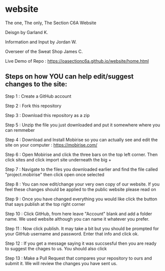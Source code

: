 # website
The one, The only, The Section C6A Website

Deisgn by Garland K.

Information and Input by Jordan W.

Overseer of the Sweat Shop James C.

Live Demo of Repo : https://oasectionc6a.github.io/website/home.html


Steps on how YOU can help edit/suggest changes to the site:
-----------------------------------------------------------

Step 1 : Create a GitHub account

Step 2 : Fork this repository

Step 3 : Download this repository as a zip

Step 5 : Unzip the file you just downloaded and put it somewhere where you can remmeber 

Step 4 : Download and Install Mobirise so you can actually see and edit the site on your computer : https://mobirise.com/

Step 6 : Open Mobirise and click the three bars on the top left corner. Then click sites and click import site underneath the big +

Step 7 : Navigate to the files you downloaded earlier and find the file called "project.mobirise" then click open once selected

Step 8 : You can now edit/change your very own copy of our website. If you feel these changes should be applied to the public website please read on

Step 9 : Once you have changed everything you would like click the button that says publish at the top right corner

Step 10 : Click GitHub, from here leave "Account" blank and add a folder name. We used website although you can name it whatever you prefer.

Step 11 : Now click publish. It may take a bit but you should be prompted for your GitHub username and password. Enter that info and click ok. 

Step 12 : If you get a message saying it was succsesful then you are ready to suggest the chages to us. You should also click 

Step 13 : Make a Pull Request that compares your repository to ours and submit it. We will review the changes you have sent us.
